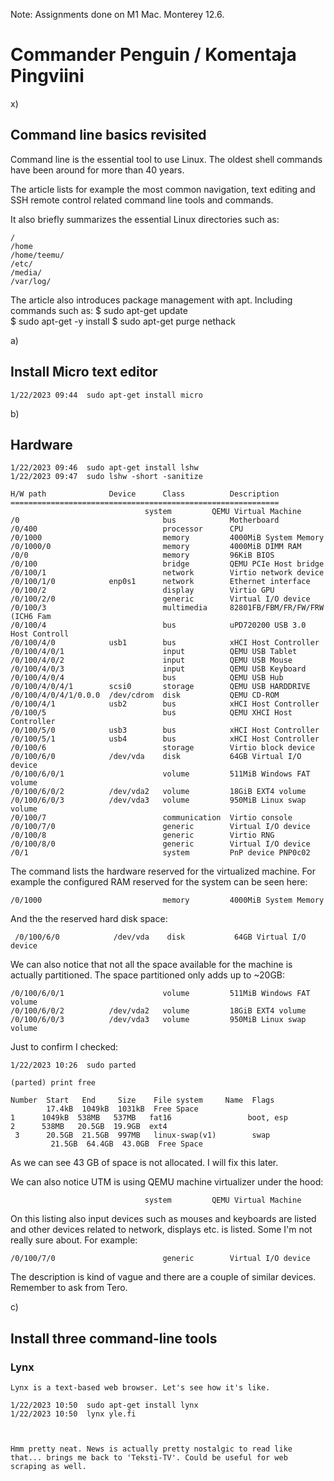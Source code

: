 Note: Assignments done on M1 Mac. Monterey 12.6.

# Commander Penguin / Komentaja Pingviini


x)

## Command line basics revisited

Command line is the essential tool to use Linux. The oldest shell commands have been around for more than 40 years.

The article lists for example the most common navigation, text editing and SSH remote control related command line tools and commands.

It also briefly summarizes the essential Linux directories such as:

	/
	/home
	/home/teemu/
	/etc/
	/media/
	/var/log/

The article also introduces package management with apt. Including commands such as:
	$ sudo apt-get update  
	$ sudo apt-get -y install
	$ sudo apt-get purge nethack	
	
a)

## Install Micro text editor

	1/22/2023 09:44  sudo apt-get install micro

b)

## Hardware

	1/22/2023 09:46  sudo apt-get install lshw
	1/22/2023 09:47  sudo lshw -short -sanitize

	H/W path              Device      Class          Description
	============================================================
                                  system         QEMU Virtual Machine
	/0                                bus            Motherboard
	/0/400                            processor      CPU
	/0/1000                           memory         4000MiB System Memory
	/0/1000/0                         memory         4000MiB DIMM RAM
	/0/0                              memory         96KiB BIOS
	/0/100                            bridge         QEMU PCIe Host bridge
	/0/100/1                          network        Virtio network device
	/0/100/1/0            enp0s1      network        Ethernet interface
	/0/100/2                          display        Virtio GPU
	/0/100/2/0                        generic        Virtual I/O device
	/0/100/3                          multimedia     82801FB/FBM/FR/FW/FRW (ICH6 Fam
	/0/100/4                          bus            uPD720200 USB 3.0 Host Controll
	/0/100/4/0            usb1        bus            xHCI Host Controller
	/0/100/4/0/1                      input          QEMU USB Tablet
	/0/100/4/0/2                      input          QEMU USB Mouse
	/0/100/4/0/3                      input          QEMU USB Keyboard
	/0/100/4/0/4                      bus            QEMU USB Hub
	/0/100/4/0/4/1        scsi0       storage        QEMU USB HARDDRIVE
	/0/100/4/0/4/1/0.0.0  /dev/cdrom  disk           QEMU CD-ROM
	/0/100/4/1            usb2        bus            xHCI Host Controller
	/0/100/5                          bus            QEMU XHCI Host Controller
	/0/100/5/0            usb3        bus            xHCI Host Controller
	/0/100/5/1            usb4        bus            xHCI Host Controller
	/0/100/6                          storage        Virtio block device
	/0/100/6/0            /dev/vda    disk           64GB Virtual I/O device
	/0/100/6/0/1                      volume         511MiB Windows FAT volume
	/0/100/6/0/2          /dev/vda2   volume         18GiB EXT4 volume
	/0/100/6/0/3          /dev/vda3   volume         950MiB Linux swap volume
	/0/100/7                          communication  Virtio console
	/0/100/7/0                        generic        Virtual I/O device
	/0/100/8                          generic        Virtio RNG
	/0/100/8/0                        generic        Virtual I/O device
	/0/1                              system         PnP device PNP0c02

The command lists the hardware reserved for the virtualized machine. For example the configured RAM reserved for the system can be seen here:

	/0/1000                           memory         4000MiB System Memory

And the the reserved hard disk space:

	 /0/100/6/0            /dev/vda    disk           64GB Virtual I/O device

We can also notice that not all the space available for the machine is actually partitioned. The space partitioned only adds up to ~20GB:

	/0/100/6/0/1                      volume         511MiB Windows FAT volume
	/0/100/6/0/2          /dev/vda2   volume         18GiB EXT4 volume
	/0/100/6/0/3          /dev/vda3   volume         950MiB Linux swap volume

Just to confirm I checked: 

	1/22/2023 10:26  sudo parted

	(parted) print free

	Number  Start   End     Size    File system     Name  Flags
        	17.4kB  1049kB  1031kB  Free Space
 	1      1049kB  538MB   537MB   fat16                 boot, esp
 	2      538MB   20.5GB  19.9GB  ext4
	 3      20.5GB  21.5GB  997MB   linux-swap(v1)        swap
      		 21.5GB  64.4GB  43.0GB  Free Space

As we can see 43 GB of space is not allocated. I will fix this later.


We can also notice UTM is using QEMU machine virtualizer under the hood:

	                              system         QEMU Virtual Machine

On this listing also input devices such as mouses and keyboards are listed and other devices related to network, displays etc. is listed. Some I'm not really sure about. For example:

	/0/100/7/0                        generic        Virtual I/O device

The description is kind of vague and there are a couple of similar devices. Remember to ask from Tero.


c)

## Install three command-line tools

### Lynx

	Lynx is a text-based web browser. Let's see how it's like.

	1/22/2023 10:50  sudo apt-get install lynx
	1/22/2023 10:50  lynx yle.fi
	
	

	Hmm pretty neat. News is actually pretty nostalgic to read like that... brings me back to 'Teksti-TV'. Could be useful for web scraping as well.

### 

